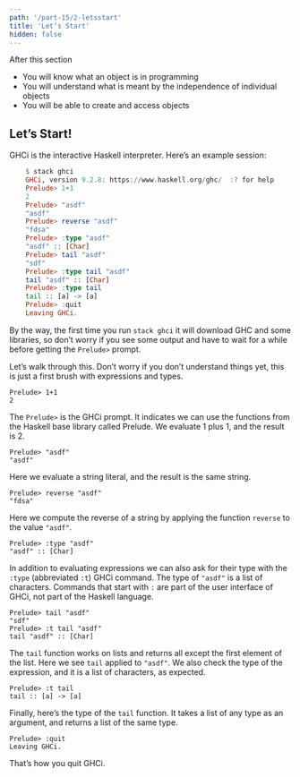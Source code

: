 ```yaml
---
path: '/part-15/2-letsstart'
title: 'Let’s Start'
hidden: false
---
```


<text-box variant='learningObjectives' name="Learning objectives">

After this section

- You will know what an object is in programming
- You will understand what is meant by the independence of individual objects
- You will be able to create and access objects

</text-box>


Let’s Start!
----------------

GHCi is the interactive Haskell interpreter. Here’s an example session:
```Haskell
    $ stack ghci
    GHCi, version 9.2.8: https://www.haskell.org/ghc/  :? for help
    Prelude> 1+1
    2
    Prelude> "asdf"
    "asdf"
    Prelude> reverse "asdf"
    "fdsa"
    Prelude> :type "asdf"
    "asdf" :: [Char]
    Prelude> tail "asdf"
    "sdf"
    Prelude> :type tail "asdf"
    tail "asdf" :: [Char]
    Prelude> :type tail
    tail :: [a] -> [a]
    Prelude> :quit
    Leaving GHCi.
```

By the way, the first time you run `stack ghci` it will download GHC and some libraries, so don’t worry if you see some output and have to wait for a while before getting the `Prelude>` prompt.

Let’s walk through this. Don’t worry if you don’t understand things yet, this is just a first brush with expressions and types.

    Prelude> 1+1
    2

The `Prelude>` is the GHCi prompt. It indicates we can use the functions from the Haskell base library called Prelude. We evaluate 1 plus 1, and the result is 2.

    Prelude> "asdf"
    "asdf"

Here we evaluate a string literal, and the result is the same string.

    Prelude> reverse "asdf"
    "fdsa"

Here we compute the reverse of a string by applying the function `reverse` to the value `"asdf"`.

    Prelude> :type "asdf"
    "asdf" :: [Char]

In addition to evaluating expressions we can also ask for their type with the `:type` (abbreviated `:t`) GHCi command. The type of `"asdf"` is a list of characters. Commands that start with `:` are part of the user interface of GHCi, not part of the Haskell language.

    Prelude> tail "asdf"
    "sdf"
    Prelude> :t tail "asdf"
    tail "asdf" :: [Char]

The `tail` function works on lists and returns all except the first element of the list. Here we see `tail` applied to `"asdf"`. We also check the type of the expression, and it is a list of characters, as expected.

    Prelude> :t tail
    tail :: [a] -> [a]

Finally, here’s the type of the `tail` function. It takes a list of any type as an argument, and returns a list of the same type.

    Prelude> :quit
    Leaving GHCi.

That’s how you quit GHCi.


